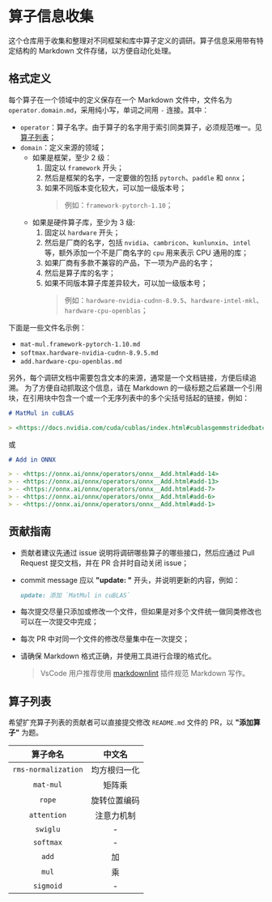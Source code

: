 ﻿# 算子信息收集

这个仓库用于收集和整理对不同框架和库中算子定义的调研。算子信息采用带有特定结构的 Markdown 文件存储，以方便自动化处理。

## 格式定义

每个算子在一个领域中的定义保存在一个 Markdown 文件中，文件名为 `operator.domain.md`，采用纯小写，单词之间用 `-` 连接。其中：

- `operator`：算子名字。由于算子的名字用于索引同类算子，必须规范唯一。见[算子列表](#算子列表)；
- `domain`：定义来源的领域；
  - 如果是框架，至少 2 级：
    1. 固定以 `framework` 开头；
    2. 然后是框架的名字，一定要做的包括 `pytorch`、`paddle` 和 `onnx`；
    3. 如果不同版本变化较大，可以加一级版本号；
       > 例如：`framework-pytorch-1.10`；
  - 如果是硬件算子库，至少为 3 级:
    1. 固定以 `hardware` 开头；
    2. 然后是厂商的名字，包括 `nvidia`、`cambricon`、`kunlunxin`、`intel` 等，额外添加一个不是厂商名字的 `cpu` 用来表示 CPU 通用的库；
    3. 如果厂商有多款不兼容的产品，下一项为产品的名字；
    4. 然后是算子库的名字；
    5. 如果不同版本算子库差异较大，可以加一级版本号；
       > 例如：`hardware-nvidia-cudnn-8.9.5`、`hardware-intel-mkl`、`hardware-cpu-openblas`；

下面是一些文件名示例：

- `mat-mul.framework-pytorch-1.10.md`
- `softmax.hardware-nvidia-cudnn-8.9.5.md`
- `add.hardware-cpu-openblas.md`

另外，每个调研文档中需要包含文本的来源，通常是一个文档链接，方便后续追溯。
为了方便自动抓取这个信息，请在 Markdown 的一级标题之后紧跟一个引用块，在引用块中包含一个或一个无序列表中的多个尖括号括起的链接，例如：

```Markdown
# MatMul in cuBLAS

> <https://docs.nvidia.com/cuda/cublas/index.html#cublasgemmstridedbatchedex>
```

或

```Markdown
# Add in ONNX

> - <https://onnx.ai/onnx/operators/onnx__Add.html#add-14>
> - <https://onnx.ai/onnx/operators/onnx__Add.html#add-13>
> - <https://onnx.ai/onnx/operators/onnx__Add.html#add-7>
> - <https://onnx.ai/onnx/operators/onnx__Add.html#add-6>
> - <https://onnx.ai/onnx/operators/onnx__Add.html#add-1>
```

## 贡献指南

- 贡献者建议先通过 issue 说明将调研哪些算子的哪些接口，然后应通过 Pull Request 提交文档，并在 PR 合并时自动关闭 issue；
- commit message 应以 **"update: "** 开头，并说明更新的内容，例如：

  ```Markdown
  update: 添加 `MatMul in cuBLAS`
  ```

- 每次提交尽量只添加或修改一个文件，但如果是对多个文件统一做同类修改也可以在一次提交中完成；
- 每次 PR 中对同一个文件的修改尽量集中在一次提交；
- 请确保 Markdown 格式正确，并使用工具进行合理的格式化。
  > VsCode 用户推荐使用 [markdownlint](https://marketplace.visualstudio.com/items?itemName=DavidAnson.vscode-markdownlint) 插件规范 Markdown 写作。

## 算子列表

希望扩充算子列表的贡献者可以直接提交修改 `README.md` 文件的 PR，以 **"添加算子"** 为题。

| 算子命名 | 中文名
|:-------------------:|:-:
| `rms-normalization` | 均方根归一化
|           `mat-mul` | 矩阵乘
|              `rope` | 旋转位置编码
|         `attention` | 注意力机制
|            `swiglu` | -
|           `softmax` | -
|               `add` | 加
|               `mul` | 乘
|           `sigmoid` | -
